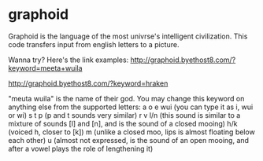 # graphoid
Graphoid is the language of the most univrse's intelligent civilization. This code transfers input from english letters to a picture.

Wanna try? Here's the link examples:
  http://graphoid.byethost8.com/?keyword=meeta+wuila
  
  http://graphoid.byethost8.com/?keyword=hraken

"meuta wuila" is the name of their god. You may change this keyword on anything else from the supported letters:
  a
  o
  e
  wui (you can type it as i, wui or wi)
  s
  t
  p (p and t sounds very similar)
  r
  v
  l/n (this sound is similar to a mixture of sounds [l] and [n], and is the sound of a closed mooing)
  h/k (voiced h, closer to [k])
  m (unlike a closed moo, lips is almost floating below each other)
  u (almost not expressed, is the sound of an open mooing, and after a vowel plays the role of lengthening it) 
